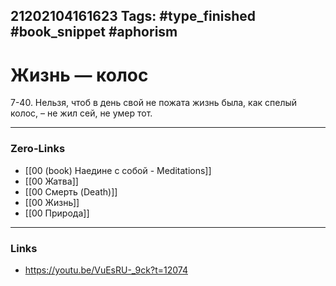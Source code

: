 21202104161623
Tags: #type_finished #book_snippet #aphorism
---
# Жизнь — колос

7-40. Нельзя, чтоб в день свой не пожата жизнь была, как спелый колос, – не жил сей, не умер тот.

---
### Zero-Links
- [[00 (book) Наедине с собой - Meditations]]
- [[00 Жатва]]
- [[00 Смерть (Death)]]
- [[00 Жизнь]]
- [[00 Природа]]
---
### Links
- https://youtu.be/VuEsRU-_9ck?t=12074